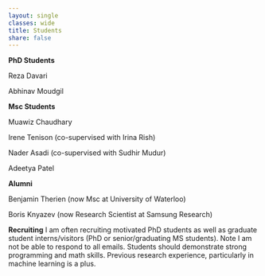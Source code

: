 ```yaml
---
layout: single
classes: wide
title: Students
share: false
---
```



**PhD Students**

Reza Davari

Abhinav Moudgil


**Msc Students**

Muawiz Chaudhary

Irene Tenison (co-supervised with Irina Rish)

Nader Asadi (co-supervised with Sudhir Mudur)

Adeetya Patel


**Alumni**

Benjamin Therien (now Msc at University of Waterloo)

Boris Knyazev (now Research Scientist at Samsung Research)



**Recruiting**
I am often recruiting motivated PhD students as well as graduate student interns/visitors (PhD or senior/graduating MS students).  Note I am not be able to respond to all emails. Students should demonstrate strong programming and math skills. Previous research experience, particularly in machine learning is a plus. 
